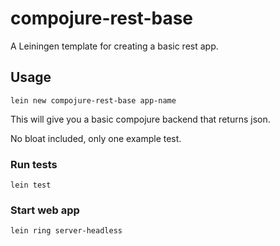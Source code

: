 # compojure-rest-base

A Leiningen template for creating a basic rest app.

## Usage

    lein new compojure-rest-base app-name

This will give you a basic compojure backend that returns json. 

No bloat included, only one example test.

### Run tests
    lein test
    
### Start web app
    lein ring server-headless
